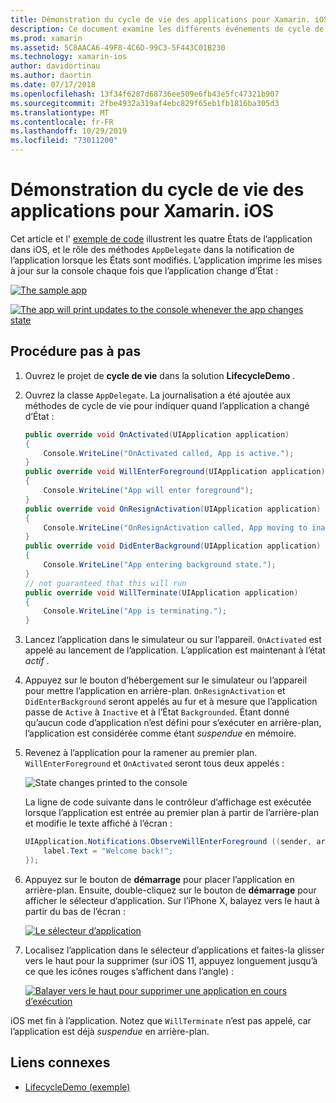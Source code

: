```yaml
---
title: Démonstration du cycle de vie des applications pour Xamarin. iOS
description: Ce document examine les différents événements de cycle de vie gérés par le délégué d’application dans une application iOS, en expliquant quand et comment ces événements sont gérés.
ms.prod: xamarin
ms.assetid: 5C8AACA6-49F8-4C6D-99C3-5F443C01B230
ms.technology: xamarin-ios
author: davidortinau
ms.author: daortin
ms.date: 07/17/2018
ms.openlocfilehash: 13f34f6287d68736ee509e6fb43e5fc47321b907
ms.sourcegitcommit: 2fbe4932a319af4ebc829f65eb1fb1816ba305d3
ms.translationtype: MT
ms.contentlocale: fr-FR
ms.lasthandoff: 10/29/2019
ms.locfileid: "73011200"
---
```

# <a name="application-lifecycle-demo-for-xamarinios"></a>Démonstration du cycle de vie des applications pour Xamarin. iOS

Cet article et l' [exemple de code](https://docs.microsoft.com/samples/xamarin/ios-samples/lifecycledemo) illustrent les quatre États de l’application dans iOS, et le rôle des méthodes `AppDelegate` dans la notification de l’application lorsque les États sont modifiés. L’application imprime les mises à jour sur la console chaque fois que l’application change d’État :

[![](application-lifecycle-demo-images/image3-sml.png "The sample app")](application-lifecycle-demo-images/image3.png#lightbox)

[![](application-lifecycle-demo-images/image4.png "The app will print updates to the console whenever the app changes state")](application-lifecycle-demo-images/image4.png#lightbox)

## <a name="walkthrough"></a>Procédure pas à pas

1. Ouvrez le projet de **cycle de vie** dans la solution **LifecycleDemo** .
1. Ouvrez la classe `AppDelegate`. La journalisation a été ajoutée aux méthodes de cycle de vie pour indiquer quand l’application a changé d’État :

    ```csharp
    public override void OnActivated(UIApplication application)
    {
        Console.WriteLine("OnActivated called, App is active.");
    }
    public override void WillEnterForeground(UIApplication application)
    {
        Console.WriteLine("App will enter foreground");
    }
    public override void OnResignActivation(UIApplication application)
    {
        Console.WriteLine("OnResignActivation called, App moving to inactive state.");
    }
    public override void DidEnterBackground(UIApplication application)
    {
        Console.WriteLine("App entering background state.");
    }
    // not guaranteed that this will run
    public override void WillTerminate(UIApplication application)
    {
        Console.WriteLine("App is terminating.");
    }
    ```

1. Lancez l’application dans le simulateur ou sur l’appareil. `OnActivated` est appelé au lancement de l’application. L’application est maintenant à l’état _actif_ .
1. Appuyez sur le bouton d’hébergement sur le simulateur ou l’appareil pour mettre l’application en arrière-plan. `OnResignActivation` et `DidEnterBackground` seront appelés au fur et à mesure que l’application passe de `Active` à `Inactive` et à l’État `Backgrounded`. Étant donné qu’aucun code d’application n’est défini pour s’exécuter en arrière-plan, l’application est considérée comme étant _suspendue_ en mémoire.
1. Revenez à l’application pour la ramener au premier plan. `WillEnterForeground` et `OnActivated` seront tous deux appelés :

    ![](application-lifecycle-demo-images/image4.png "State changes printed to the console")

    La ligne de code suivante dans le contrôleur d’affichage est exécutée lorsque l’application est entrée au premier plan à partir de l’arrière-plan et modifie le texte affiché à l’écran :

    ```csharp
    UIApplication.Notifications.ObserveWillEnterForeground ((sender, args) => {
        label.Text = "Welcome back!";
    });
    ```

1. Appuyez sur le bouton de **démarrage** pour placer l’application en arrière-plan. Ensuite, double-cliquez sur le bouton de **démarrage** pour afficher le sélecteur d’application. Sur l’iPhone X, balayez vers le haut à partir du bas de l’écran :

    [![Le sélecteur d’application](application-lifecycle-demo-images/app-switcher-sml.png "Le sélecteur d’application")](application-lifecycle-demo-images/app-switcher.png#lightbox)
  
1. Localisez l’application dans le sélecteur d’applications et faites-la glisser vers le haut pour la supprimer (sur iOS 11, appuyez longuement jusqu’à ce que les icônes rouges s’affichent dans l’angle) :

    [![Balayer vers le haut pour supprimer une application en cours d’exécution](application-lifecycle-demo-images/app-switcher-swipe-sml.png "Balayer vers le haut pour supprimer une application en cours d’exécution")](application-lifecycle-demo-images/app-switcher-swipe.png#lightbox)

iOS met fin à l’application. Notez que `WillTerminate` n’est pas appelé, car l’application est déjà _suspendue_ en arrière-plan.

## <a name="related-links"></a>Liens connexes

- [LifecycleDemo (exemple)](https://docs.microsoft.com/samples/xamarin/ios-samples/lifecycledemo)

